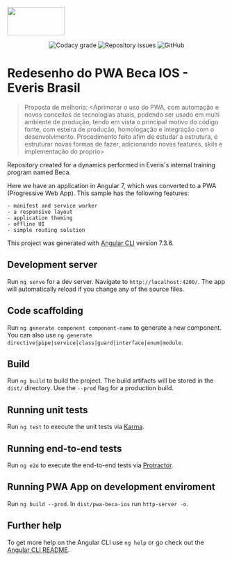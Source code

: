 <img src="https://www.everis.com/sites/all/themes/everis/logo.png" width="132" height="65">


<p align="center">
<img alt="Codacy grade" src="https://camo.githubusercontent.com/1bfbd2cd817848a3eb084f2bfcec57d727de6d450025d58f02c8703e1d494999/68747470733a2f2f696d672e736869656c64732e696f2f636f646163792f67726164652f34393937653031646631386634343431616165333834666336306161346461612e737667" data-canonical-src="https://img.shields.io/codacy/grade/4997e01df18f4441aae384fc60aa4daa.svg" style="max-width:100%;">
<img alt="Repository issues" src="https://camo.githubusercontent.com/c5944c98d767ff3cc5a6be48408b4edc3f9d2b8513b49e00a0eba2258deb6524/68747470733a2f2f696d672e736869656c64732e696f2f6769746875622f6973737565732f6c756b656d6f72616c65732f62616e636f696e7465722e737667" data-canonical-src="https://img.shields.io/github/issues/lukemorales/bancointer.svg" style="max-width:100%;">
<img alt="GitHub" src="https://camo.githubusercontent.com/e5773914459d8bb4fb1d43300bd91b639dbd90f4498843eba309adafe0989cd4/68747470733a2f2f696d672e736869656c64732e696f2f6769746875622f6c6963656e73652f6c756b656d6f72616c65732f62616e636f696e7465722e737667" data-canonical-src="https://img.shields.io/github/license/lukemorales/bancointer.svg" style="max-width:100%;">
</p>


# Redesenho do PWA Beca IOS - Everis Brasil

>Proposta de melhoria: <Aprimorar o uso do PWA, com automação e novos conceitos de tecnologias atuais, podendo ser usado em multi ambiente de produção, tendo em vista o principal motivo do código fonte, com esteira de produção, homologação e integração com o desenvolvimento. Procedimento feito afim de estudar a estrutura, e estruturar novas formas de fazer, adicionando novas features, skils e implementação do proprio>

Repository created for a dynamics performed in Everis's internal training program named Beca.

Here we have an application in Angular 7, which was converted to a PWA (Progressive Web App). This sample has the following features:

	- manifest and service worker
	- a responsive layout
	- application theming
	- offline UI
	- simple routing solution

This project was generated with [Angular CLI](https://github.com/angular/angular-cli) version 7.3.6.

## Development server

Run `ng serve` for a dev server. Navigate to `http://localhost:4200/`. The app will automatically reload if you change any of the source files.

## Code scaffolding

Run `ng generate component component-name` to generate a new component. You can also use `ng generate directive|pipe|service|class|guard|interface|enum|module`.

## Build

Run `ng build` to build the project. The build artifacts will be stored in the `dist/` directory. Use the `--prod` flag for a production build.

## Running unit tests

Run `ng test` to execute the unit tests via [Karma](https://karma-runner.github.io).

## Running end-to-end tests

Run `ng e2e` to execute the end-to-end tests via [Protractor](http://www.protractortest.org/).

## Running PWA App on development enviroment

Run `ng build --prod`. In `dist/pwa-beca-ios` run `http-server -o`.

## Further help

To get more help on the Angular CLI use `ng help` or go check out the [Angular CLI README](https://github.com/angular/angular-cli/blob/master/README.md).

